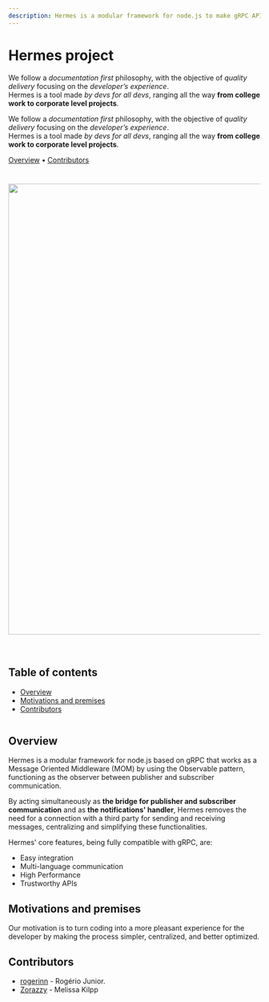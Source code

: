 ```yaml
---
description: Hermes is a modular framework for node.js to make gRPC APIs.
---
```


# Hermes project

We follow a _documentation first_ philosophy, with the objective of _quality delivery_ focusing on the _developer’s experience_.\
Hermes is a tool made _by devs for all devs_, ranging all the way **from college work to corporate level projects**.


We follow a *documentation first* philosophy, with the objective of *quality delivery* focusing on the *developer’s experience*.<br /> Hermes is a tool made *by devs for all devs*,
ranging all the way **from college work to corporate level projects**.

[Overview](#overview) •
[Contributors](#contributors)

<h1 align="center">
 <img src="https://cdn.discordapp.com/attachments/638203747608166442/1037591811390197770/carbon_7.png" width="900">
 <br><br />
</h1>
</div>

## Table of contents
- [Overview](#overview)
- [Motivations and premises](#motivations-and-premises)
- [Contributors](#contributors)

<figure><img src="https://media.discordapp.net/attachments/638203747608166442/1037591811390197770/carbon_7.png?width=1253&#x26;height=676" alt=""><figcaption></figcaption></figure>

## Overview

Hermes is a modular framework for node.js based on gRPC that works as a Message Oriented Middleware (MOM) by using the Observable pattern, functioning as the observer between publisher and subscriber communication.

By acting simultaneously as **the bridge for publisher and subscriber communication** and as **the notifications' handler**, Hermes removes the need for a connection with a third party for sending and receiving messages, centralizing and simplifying these functionalities.

Hermes' core features, being fully compatible with gRPC, are:

* Easy integration
* Multi-language communication
* High Performance
* Trustworthy APIs

## Motivations and premises

Our motivation is to turn coding into a more pleasant experience for the developer by making the process simpler, centralized, and better optimized.

## Contributors

* [rogerinn](https://github.com/rogerinn) - Rogério Junior.
* [Zorazzy](https://github.com/zorazzy) - Melissa Kilpp
